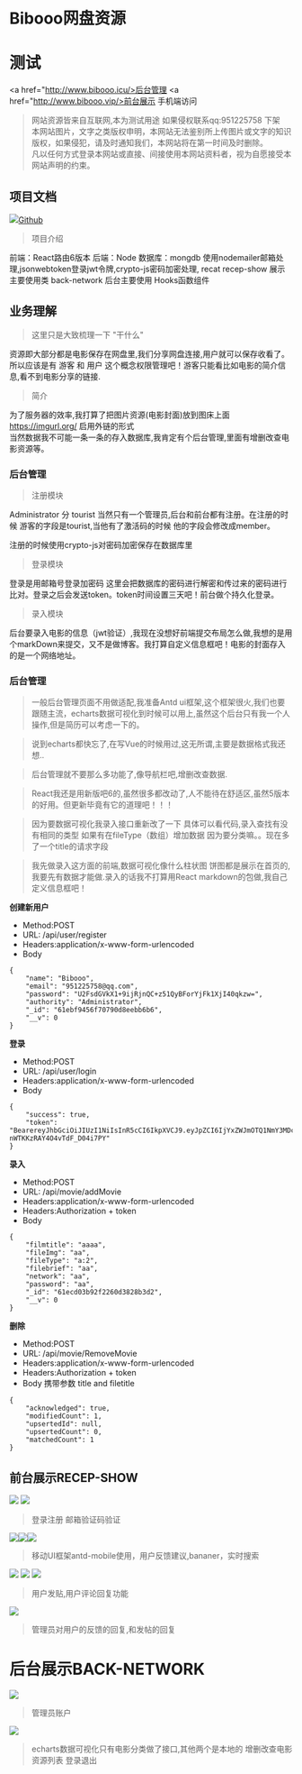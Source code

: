 # Bibooo网盘资源

# 测试
<a href="http://www.bibooo.icu/>后台管理</a>
<a href="http://www.bibooo.vip/>前台展示 手机端访问</a>

> 网站资源皆来自互联网,本为测试用途 如果侵权联系qq:951225758 下架<br/>
> 本网站图片，文字之类版权申明，本网站无法鉴别所上传图片或文字的知识版权，如果侵犯，请及时通知我们，本网站将在第一时间及时删除。<br/>
> 凡以任何方式登录本网站或直接、间接使用本网站资料者，视为自愿接受本网站声明的约束。


## 项目文档
 <a href="https://github.com/alin25730"><img src="https://github.githubassets.com/images/icons/emoji/memo.png" class="emoji" >Github</a> 

> 项目介绍<br/>

前端：React路由6版本   后端：Node  数据库：mongdb 使用nodemailer邮箱处理,jsonwebtoken登录jwt令牌,crypto-js密码加密处理,
recat recep-show 展示主要使用类 back-network 后台主要使用 Hooks函数组件

## 业务理解

> 这里只是大致梳理一下 "干什么" 

资源即大部分都是电影保存在网盘里,我们分享网盘连接,用户就可以保存收看了。 所以应该是有 游客 和 用户 这个概念权限管理吧！游客只能看比如电影的简介信息,看不到电影分享的链接.

> 简介

为了服务器的效率,我打算了把图片资源(电影封面)放到图床上面 https://imgurl.org/ 启用外链的形式<br/>
当然数据我不可能一条一条的存入数据库,我肯定有个后台管理,里面有增删改查电影资源等。

### 后台管理

> 注册模块

Administrator 分 tourist  当然只有一个管理员,后台和前台都有注册。在注册的时候 游客的字段是tourist,当他有了激活码的时候 他的字段会修改成member。


注册的时候使用crypto-js对密码加密保存在数据库里

> 登录模块

登录是用邮箱号登录加密码 这里会把数据库的密码进行解密和传过来的密码进行比对。登录之后会发送token。token时间设置三天吧！前台做个持久化登录。

> 录入模块

后台要录入电影的信息（jwt验证）,我现在没想好前端提交布局怎么做,我想的是用个markDown来提交，又不是做博客。我打算自定义信息框吧！电影的封面存入的是一个网络地址。

### 后台管理

> 一般后台管理页面不用做适配,我准备Antd ui框架,这个框架很火,我们也要跟随主流，echarts数据可视化到时候可以用上,虽然这个后台只有我一个人操作,但是简历可以考虑一下的。

> 说到echarts都快忘了,在写Vue的时候用过,这无所谓,主要是数据格式我还想..

> 后台管理就不要那么多功能了,像导航栏吧,增删改查数据.

> React我还是用新版吧6的,虽然很多都改动了,人不能待在舒适区,虽然5版本的好用。但更新毕竟有它的道理吧！！！

> 因为要数据可视化我录入接口重新改了一下 具体可以看代码,录入查找有没有相同的类型 如果有在fileType（数组）增加数据 因为要分类嘛。。现在多了一个title的请求字段

> 我先做录入这方面的前端,数据可视化像什么柱状图 饼图都是展示在首页的,我要先有数据才能做.录入的话我不打算用React markdown的包做,我自己定义信息框吧！

<b>创建新用户</b>
* Method:POST
* URL: /api/user/register
* Headers:application/x-www-form-urlencoded
* Body
```
{
	"name": "Bibooo",
	"email": "951225758@qq.com",
	"password": "U2FsdGVkX1+9ijRjnQC+z51QyBForYjFk1XjI40qkzw=",
	"authority": "Administrator",
	"_id": "61ebf9456f70790d8eebb6b6",
	"__v": 0
}
```
<b>登录</b>

* Method:POST
* URL: /api/user/login
* Headers:application/x-www-form-urlencoded
* Body
```
{
	"success": true,
	"token": "BearereyJhbGciOiJIUzI1NiIsInR5cCI6IkpXVCJ9.eyJpZCI6IjYxZWJmOTQ1NmY3MDc5MGQ4ZWViYjZiNiIsIm5hbWUiOiJCaWJvb28iLCJhdXRob3JpdHkiOiJBZG1pbmlzdHJhdG9yIiwiaWF0IjoxNjQyODU2OTM4LCJleHAiOjE2NDI4NjU4MjZ9.spW9xshqVbZ8IrhMEZ-nWTKKzRAY4O4vTdF_D04i7PY"
}
```

<b>录入</b>

* Method:POST
* URL: /api/movie/addMovie
* Headers:application/x-www-form-urlencoded
* Headers:Authorization + token
* Body
```
{
	"filmtitle": "aaaa",
	"fileImg": "aa",
	"fileType": "a:2",
	"filebrief": "aa",
	"network": "aa",
	"password": "aa",
	"_id": "61ecd03b92f2260d3828b3d2",
	"__v": 0
}
```

<b>删除</b>

* Method:POST
* URL: /api/movie/RemoveMovie
* Headers:application/x-www-form-urlencoded
* Headers:Authorization + token
* Body 携带参数 title and filetitle
```
{
	"acknowledged": true,
	"modifiedCount": 1,
	"upsertedId": null,
	"upsertedCount": 0,
	"matchedCount": 1
}
```


## 前台展示RECEP-SHOW
<img src = 'https://s3.bmp.ovh/imgs/2022/02/38c863a46f645b65.png' />  <img src = 'https://s3.bmp.ovh/imgs/2022/02/d1482659a975cfe6.png' />

> 登录注册 邮箱验证码验证

<img src = 'https://s3.bmp.ovh/imgs/2022/02/88aa3d0d29bec33d.png' /><img src = 'https://s3.bmp.ovh/imgs/2022/02/9746797b4e8a584d.png' /><img src = 'https://s3.bmp.ovh/imgs/2022/02/9b29a8079181e36f.png' />

> 移动UI框架antd-mobile使用，用户反馈建议,bananer，实时搜索

<img src = 'https://s3.bmp.ovh/imgs/2022/02/8d95bf52518847ce.png' /> <img src = 'https://s3.bmp.ovh/imgs/2022/02/7808f0a68e9f2298.png' /> <img src = 'https://s3.bmp.ovh/imgs/2022/02/88d50d5fb8013d1f.png' />

> 用户发贴,用户评论回复功能

<img src = 'https://s3.bmp.ovh/imgs/2022/02/d3a075d84add4aa7.png' />

> 管理员对用户的反馈的回复,和发帖的回复

# 后台展示BACK-NETWORK

<img src = 'https://s3.bmp.ovh/imgs/2022/02/01d5fe7bb1f52a80.png' />

> 管理员账户

<img src = 'https://s3.bmp.ovh/imgs/2022/02/ed0388986f9a815c.png' />

> echarts数据可视化只有电影分类做了接口,其他两个是本地的
> 增删改查电影资源列表
> 登录退出



